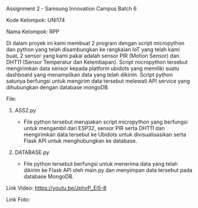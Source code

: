 Assignment 2 - Samsung Innovation Campus Batch 6

Kode Kelompok: UNI174

Nama Kelompok: RPP

Di dalam proyek ini kami membuat 2 program dengan script micropython dan python yang telah disambungkan ke rangkaian IoT yang telah kami buat, 2 sensor yang kami pakai adalah sensor PIR (Motion Sensor) dan DHT11 (Sensor Temperatur dan Kelembapan). Script micropython tersebut mengirimkan data sensor kepada platform ubidots yang memiliki suatu dashboard yang menampilkan data yang telah dikirim. Script python satunya berfungsi untuk mengirim data tersebut melewati API service yang dihubungkan dengan database mongoDB.

File:
1. ASS2.py
   -  File python tersebut merupakan script micropython yang berfungsi untuk mengambil dari ESP32, sensor PIR serta DHT11 dan mengirimkan data tersebut ke Ubidots untuk divisualisasikan serta Flask API untuk menghubungkan ke database.
  
2. DATABASE.py
   -  File python tersebut berfungsi untuk menerima data yang telah dikirim ke Flask API oleh main.py dan menyimpan data tersebut pada database MongoDB.
  
Link Video:
https://youtu.be/JphvP_Ej5-8

Link Foto:
